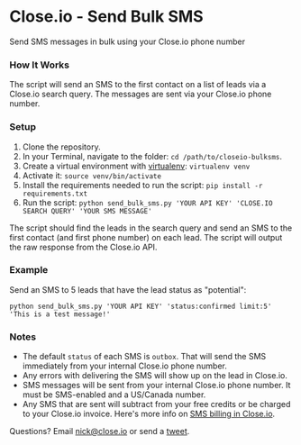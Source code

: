 # Close.io - Send Bulk SMS
Send SMS messages in bulk using your Close.io phone number

### How It Works

The script will send an SMS to the first contact on a list of leads via a Close.io search query. The messages are sent via your Close.io phone number.

### Setup

1. Clone the repository.
1. In your Terminal, navigate to the folder: `cd /path/to/closeio-bulksms`.
1. Create a virtual environment with [virtualenv](https://virtualenv.pypa.io/en/stable/): `virtualenv venv`
1. Activate it: `source venv/bin/activate`
1. Install the requirements needed to run the script: `pip install -r requirements.txt`
1. Run the script: `python send_bulk_sms.py 'YOUR API KEY' 'CLOSE.IO SEARCH QUERY' 'YOUR SMS MESSAGE'`

The script should find the leads in the search query and send an SMS to the first contact (and first phone number) on each lead. The script will output the raw response from the Close.io API.

### Example

Send an SMS to 5 leads that have the lead status as "potential":

`python send_bulk_sms.py 'YOUR API KEY' 'status:confirmed limit:5' 'This is a test message!'`

### Notes

- The default `status` of each SMS is `outbox`. That will send the SMS immediately from your internal Close.io phone number.
- Any errors with delivering the SMS will show up on the lead in Close.io.
- SMS messages will be sent from your internal Close.io phone number. It must be SMS-enabled and a US/Canada number.
- Any SMS that are sent will subtract from your free credits or be charged to your Close.io invoice. Here's more info on [SMS billing in Close.io](https://help.close.io/customer/en/portal/articles/2677062-how-does-sms-billing-work-).

Questions? Email [nick@close.io](mailto:nick@close.io) or send a [tweet](https://www.twitter.com/nickpersico).
